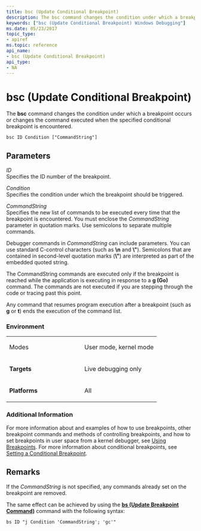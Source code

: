 ```yaml
---
title: bsc (Update Conditional Breakpoint)
description: The bsc command changes the condition under which a breakpoint occurs or changes the command executed when the specified conditional breakpoint is encountered.
keywords: ["bsc (Update Conditional Breakpoint) Windows Debugging"]
ms.date: 05/23/2017
topic_type:
- apiref
ms.topic: reference
api_name:
- bsc (Update Conditional Breakpoint)
api_type:
- NA
---
```


# bsc (Update Conditional Breakpoint)


The **bsc** command changes the condition under which a breakpoint occurs or changes the command executed when the specified conditional breakpoint is encountered.

```dbgcmd
bsc ID Condition ["CommandString"] 
```

## Parameters


<span id="_______ID______"></span><span id="_______id______"></span> *ID*   
Specifies the ID number of the breakpoint.

<span id="_______Condition______"></span><span id="_______condition______"></span><span id="_______CONDITION______"></span> *Condition*   
Specifies the condition under which the breakpoint should be triggered.

<span id="_______CommandString______"></span><span id="_______commandstring______"></span><span id="_______COMMANDSTRING______"></span> *CommandString*   
Specifies the new list of commands to be executed every time that the breakpoint is encountered. You must enclose the *CommandString* parameter in quotation marks. Use semicolons to separate multiple commands.

Debugger commands in *CommandString* can include parameters. You can use standard C-control characters (such as **\\n** and **\\"**). Semicolons that are contained in second-level quotation marks (**\\"**) are interpreted as part of the embedded quoted string.

The CommandString commands are executed only if the breakpoint is reached while the application is executing in response to a **g (Go)** command. The commands are not executed if you are stepping through the code or tracing past this point.

Any command that resumes program execution after a breakpoint (such as **g** or **t**) ends the execution of the command list.

### Environment

<table>
<colgroup>
<col width="50%" />
<col width="50%" />
</colgroup>
<tbody>
<tr class="odd">
<td align="left"><p>M<strong></strong>odes</p></td>
<td align="left"><p>User mode, kernel mode</p></td>
</tr>
<tr class="even">
<td align="left"><p><strong>Targets</strong></p></td>
<td align="left"><p>Live debugging only</p></td>
</tr>
<tr class="odd">
<td align="left"><p><strong>Platforms</strong></p></td>
<td align="left"><p>All</p></td>
</tr>
</tbody>
</table>

 

### Additional Information

For more information about and examples of how to use breakpoints, other breakpoint commands and methods of controlling breakpoints, and how to set breakpoints in user space from a kernel debugger, see [Using Breakpoints](../debugger/using-breakpoints.md). For more information about conditional breakpoints, see [Setting a Conditional Breakpoint](../debugger/setting-a-conditional-breakpoint.md).

## Remarks

If the *CommandString* is not specified, any commands already set on the breakpoint are removed.

The same effect can be achieved by using the [**bs (Update Breakpoint Command)**](bs--update-breakpoint-command-.md) command with the following syntax:

```dbgcmd
bs ID "j Condition 'CommandString'; 'gc'"
```

 

 





